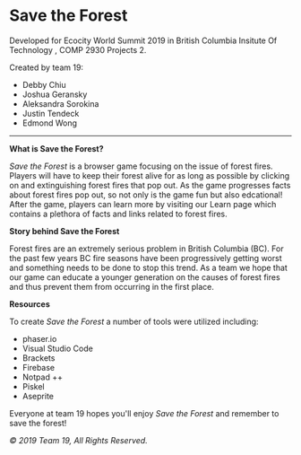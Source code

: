 # Save the Forest
<p>Developed for Ecocity World Summit 2019 in British Columbia Insitute Of Technology , COMP 2930 Projects 2.</p>

<p> Created by team 19:</p>
<ul>
            <li>Debby Chiu</li>
            <li>Joshua Geransky</li>
            <li>Aleksandra Sorokina</li>
            <li>Justin Tendeck</li>
            <li>Edmond Wong</li>
</ul>

-------------------------------------------------------------------------------------
<b>What is Save the Forest?</b>
<p><i>Save the Forest</i> is a browser game focusing on the issue of forest fires. Players will have to keep their forest alive for as long as possible by clicking on and extinguishing forest fires that pop out. As the game progresses facts about forest fires pop out, so not only is the game fun but also edcational! After the game, players can learn more by visiting our Learn page which contains a plethora of facts and links related to forest fires.</p>

<b>Story behind Save the Forest</b>
<p>Forest fires are an extremely serious problem in British Columbia (BC). For the past few years BC fire seasons have been progressively getting worst and something needs to be done to stop this trend. As a team we hope that our game can educate a younger generation on the causes of forest fires and thus prevent them from occurring in the first place.</p>
            
<b>Resources</b>
<p>To create <i>Save the Forest</i> a number of tools were utilized including:
<ul>
                <li>phaser.io</li>
                <li>Visual Studio Code</li>
                <li>Brackets</li>
                <li>Firebase</li>
                <li>Notpad ++</li>
                <li>Piskel</li>
                <li>Aseprite</li>
</ul>

<p>Everyone at team 19 hopes you'll enjoy <i>Save the Forest</i> and remember to save the forest!</p>

<p><i>© 2019 Team 19, All Rights Reserved.</i></p>
